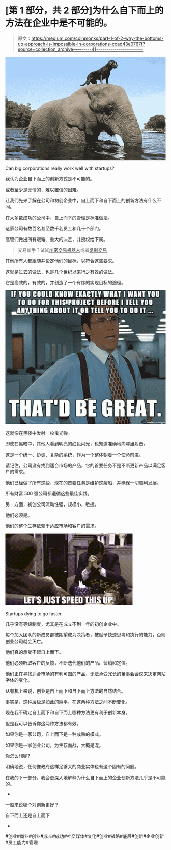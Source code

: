 # [第 1 部分，共 2 部分]为什么自下而上的方法在企业中是不可能的。

> 原文：<https://medium.com/coinmonks/part-1-of-2-why-the-bottoms-up-approach-is-impossible-in-corporations-ccad43e0767f?source=collection_archive---------41----------------------->

![](img/0fdc5ccd2665c1cf45268f119a42f8f0.png)

Can big corporations really work well with startups?

我认为企业自下而上的创新方式是不可能的。

或者至少是无情的，难以置信的困难。

让我们先来了解在公司和初创企业中，自上而下和自下而上的创新方法有什么不同。

在大多数成功的公司中，自上而下的管理是标准做法。

这家公司有数百名甚至数千名员工和几十个部门。

高管们做出所有艰难、重大的决定，并授权给下属。

> 交易新手？试试[加密交易机器人](/coinmonks/crypto-trading-bot-c2ffce8acb2a)或者[复制交易](/coinmonks/top-10-crypto-copy-trading-platforms-for-beginners-d0c37c7d698c)

其他所有人都跟随并设定他们的目标，以符合这些要求。

这就是过去的做法，也是几个世纪以来行之有效的做法。

它是高效的，有效的，并创造了一个有序的实现目标的途径。

![](img/91a968da46748de404bc6345185803a8.png)

这就像在黑夜中发射一枚曳光弹。

即使在黑暗中，其他人看到明亮的红色闪光，也知道准确地向哪里射击。

这是一个统一、协调、复杂的系统，作为一个整体朝着一个使命前进。

请记住，公司没有找到适合市场的产品，它的首要任务不是不断更新产品以满足客户的需求。

他们已经做了所有这些，现在的首要任务是维护这艘船，并确保一切顺利发展。

所有财富 500 强公司都遵循这些最佳实践。

另一方面，初创公司流动性强，规模小，敏捷。

他们必须是。

他们的整个生存依赖于适应市场和客户的需求。

![](img/a69d0aaafeea797a31e100b95cbf99f9.png)

Startups dying to go faster.

几乎没有等级制度，尤其是在成立不到一年的初创企业中。

每个加入团队的新成员都被期望成为决策者，被赋予快速思考和执行的能力，否则创业公司就会灭亡。

他们真的承受不起自上而下。

他们必须听取客户的反馈，不断迭代他们的产品、营销和定位。

他们正在寻找适合市场的有利可图的产品，无法承受冗长的董事会会议来决定网站字体的变化。

从有机上来说，创业是自上而下和自下而上方法的自然结合。

事实是，这种层级是如此的扁平，在这两种方法之间不断变化。

现在我不确定自上而下和自下而上哪种方法更有利于创新本身。

但是我可以告诉你这两种方法都有效。

如果你是一家公司，自上而下是一种成熟的模式。

如果你是一家创业公司，为生存而战，大概是混。

你怎么想呢?

明确地说，任何像政府这样足够大的商业实体也有这个固有的问题。

在我的下一部分，我会更深入地解释为什么自下而上的企业创新方法几乎是不可能的。

-

一般来说哪个对创新更好？

自下而上还是自上而下

-

#创业#商业#创业#成长#成功#社交媒体#文化#创业#战略#底层#创新#企业创新#员工能力#管理